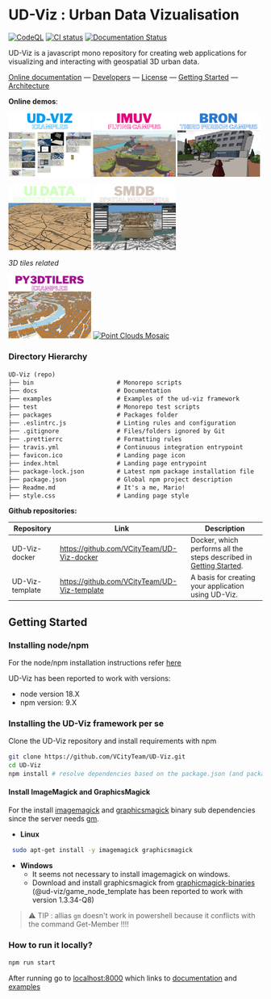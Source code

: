 # UD-Viz : Urban Data Vizualisation

[![CodeQL](https://github.com/VCityTeam/UD-Viz/actions/workflows/codeql-analysis.yml/badge.svg)](https://github.com/VCityTeam/UD-Viz/actions/workflows/codeql-analysis.yml)
[![CI status](https://travis-ci.com/VCityTeam/UD-Viz.svg?branch=master)](https://app.travis-ci.com/github/VCityTeam/UD-Viz)
[![Documentation Status](https://readthedocs.org/projects/ansicolortags/badge/?version=latest)](http://vcityteam.github.io/UD-Viz/html/index.html)

UD-Viz is a javascript mono repository for creating web applications for visualizing and interacting with geospatial 3D urban data.

[Online documentation](https://vcityteam.github.io/UD-Viz/html/index.html) &mdash;
[Developers](./docs/static/Developers.md) &mdash;
[License](./LICENSE.md) &mdash;
[Getting Started](#getting-started) &mdash;
[Architecture](./docs/static/architecture.md)

**Online demos**:

<p>
  <a href="https://ud-viz.vcityliris.data.alpha.grandlyon.com/" ><img src="./img/UDVIZ-Examples.png" alt="UD-VizExamples Mosaic" width="32.5%"></a>
  <a href="https://www.imuvirtuel.fr/"><img src="./img/IMUV_Homepage.png" alt="IMUV Flying Campus Mosaic" width="32.5%"></a>
  <a href="https://deambulation-bron.vcityliris.data.alpha.grandlyon.com/"><img src="./img/Deambulation Bron.png" alt="Deambulation Bron Mosaic" width="32.5%"></a>
</p>
<p>
  <a href="https://ui-driven-data-lyon.vcityliris.data.alpha.grandlyon.com/" ><img src="./img/UI_Data_Driven.png" alt="UI Data Driven Mosaic" width="32.5%"></a>
  <a href="https://spatial-multimedia-demo.vcityliris.data.alpha.grandlyon.com/"><img src="./img/MultimediaViz.png" alt="Multimedia Viz Mosaic" width="32.5%"></a>
</p>

_3D tiles related_

<p>
  <a href="https://py3dtilers-demo.vcityliris.data.alpha.grandlyon.com/"><img src="./img/3Dtiles.png" alt="Py3dTilers Mosaic" width="32.5%"></a>
  <a href="https://point-cloud.vcityliris.data.alpha.grandlyon.com/" ><img src="./img/PointClouds.png" alt="Point Clouds Mosaic" width="32.5%"></a>
</p>


### Directory Hierarchy

```
UD-Viz (repo)
├── bin                       # Monorepo scripts
├── docs                      # Documentation
├── examples                  # Examples of the ud-viz framework
├── test                      # Monorepo test scripts
├── packages                  # Packages folder
├── .eslintrc.js              # Linting rules and configuration
├── .gitignore                # Files/folders ignored by Git
├── .prettierrc               # Formatting rules
├── travis.yml                # Continuous integration entrypoint
├── favicon.ico               # Landing page icon
├── index.html                # Landing page entrypoint
├── package-lock.json         # Latest npm package installation file
├── package.json              # Global npm project description
├── Readme.md                 # It's a me, Mario!
├── style.css                 # Landing page style
```

**Github repositories:**

| Repository      | Link                                         | Description                                                                            |
| --------------- | -------------------------------------------- | -------------------------------------------------------------------------------------- |
| UD-Viz-docker   | https://github.com/VCityTeam/UD-Viz-docker   | Docker, which performs all the steps described in [Getting Started](#getting-started). |
| UD-Viz-template | https://github.com/VCityTeam/UD-Viz-template | A basis for creating your application using UD-Viz.                                    |

## Getting Started

### Installing node/npm

For the node/npm installation instructions refer [here](https://github.com/VCityTeam/UD-SV/blob/master/Tools/ToolNpm.md)

UD-Viz has been reported to work with versions:

- node version 18.X
- npm version: 9.X

### Installing the UD-Viz framework per se

Clone the UD-Viz repository and install requirements with npm

```bash
git clone https://github.com/VCityTeam/UD-Viz.git
cd UD-Viz
npm install # resolve dependencies based on the package.json (and package-lock.json if it exists)
```

#### Install ImageMagick and GraphicsMagick

For the install [imagemagick](https://imagemagick.org/index.php) and [graphicsmagick](http://www.graphicsmagick.org/) binary sub dependencies since the server needs [gm](https://www.npmjs.com/package/gm?activeTab=readme).

- **Linux**

```bash
 sudo apt-get install -y imagemagick graphicsmagick
```

- **Windows**
  - It seems not necessary to install imagemagick on windows.
  - Download and install graphicsmagick from [graphicmagick-binaries](https://sourceforge.net/projects/graphicsmagick/files/graphicsmagick-binaries/) (@ud-viz/game_node_template has been reported to work with version 1.3.34-Q8)

> ⚠️ TIP : allias `gm` doesn't work in powershell because it conflicts with the command Get-Member !!!!

### How to run it locally?

```bash
npm run start
```

After running go to [localhost:8000](http://localhost:8000) which links to [documentation](./docs/) and [examples](./examples/)
